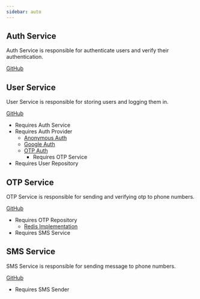 ```yaml
---
sidebar: auto
---
```


## Auth Service

Auth Service is responsible for authenticate users and verify their authentication.

[GitHub](https://github.com/applicaset/auth-svc)

## User Service

User Service is responsible for storing users and logging them in.

[GitHub](https://github.com/applicaset/user-svc)

* Requires Auth Service
* Requires Auth Provider
    * [Anonymous Auth](https://github.com/applicaset/anonymous-auth)
    * [Google Auth](https://github.com/applicaset/google-auth)
    * [OTP Auth](https://github.com/applicaset/otp-auth)
        * Requires OTP Service
* Requires User Repository

## OTP Service

OTP Service is responsible for sending and verifying otp to phone numbers.

[GitHub](https://github.com/applicaset/otp-svc)

* Requires OTP Repository
    * [Redis Implementation](https://github.com/applicaset/otp-repo-redis)
* Requires SMS Service

## SMS Service

SMS Service is responsible for sending message to phone numbers.

[GitHub](https://github.com/applicaset/sms-svc)

* Requires SMS Sender
